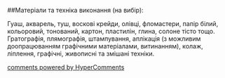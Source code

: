 <div id="hypercomments_widget" class="js-hypercomments-widget invisible"></div>

##Матеріали та техніка виконання (на вибір):

<p>Гуаш, акварель, туш, воскові крейди, олівці, фломастери, папір білий, кольоровий, тонований, картон, пластилін, глина, солоне тісто тощо. Гратографія, плямографія, штампування, аплікація (з можливим доопрацюванням графічними матеріалами, витинанням), колаж, ліплення, графічні, живописні та змішані техніки.  
</p>

<div class="js-hypercomments-container">
    <a href="http://hypercomments.com" class="hc-link" title="comments widget">comments powered by HyperComments</a>
</div>